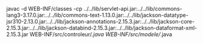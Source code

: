 javac -d WEB-INF/classes -cp ../../lib/servlet-api.jar:../../lib/commons-lang3-3.17.0.jar:../../lib/commons-text-1.13.0.jar:../../lib/jackson-datatype-jsr310-2.13.0.jar:../../lib/jackson-annotations-2.15.3.jar:../../lib/jackson-core-2.15.3.jar:../../lib/jackson-databind-2.15.3.jar:../../lib/jackson-dataformat-xml-2.15.3.jar  WEB-INF/src/controleur/*.java WEB-INF/src/modele/*.java
